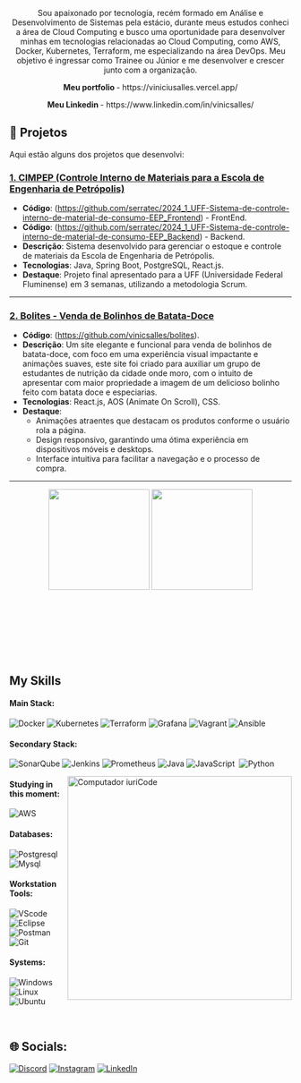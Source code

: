 


<p align="center">Sou apaixonado por tecnologia, recém formado em Análise e Desenvolvimento de Sistemas pela
estácio, durante meus estudos conheci a área de Cloud Computing e busco uma oportunidade para
desenvolver minhas em tecnologias relacionadas ao Cloud Computing, como AWS, Docker,
Kubernetes, Terraform, me especializando na área DevOps. Meu objetivo é ingressar como Trainee
ou Júnior e me desenvolver e crescer junto com a organização.</p>

<p align="center"><strong>Meu portfolio </strong>- https://viniciusalles.vercel.app/</p>
<p align="center"><strong>Meu Linkedin </strong>- https://www.linkedin.com/in/vinicsalles/</p>

## 🚀 Projetos

Aqui estão alguns dos projetos que desenvolvi:

### [1. CIMPEP (Controle Interno de Materiais para a Escola de Engenharia de Petrópolis)](https://github.com/seu-usuario/cimpep)
- **Código**: (https://github.com/serratec/2024_1_UFF-Sistema-de-controle-interno-de-material-de-consumo-EEP_Frontend) - FrontEnd.
- **Código**: (https://github.com/serratec/2024_1_UFF-Sistema-de-controle-interno-de-material-de-consumo-EEP_Backend) - Backend.
- **Descrição**: Sistema desenvolvido para gerenciar o estoque e controle de materiais da Escola de Engenharia de Petrópolis.
- **Tecnologias**: Java, Spring Boot, PostgreSQL, React.js.
- **Destaque**: Projeto final apresentado para a UFF (Universidade Federal Fluminense) em 3 semanas, utilizando a metodologia Scrum.

---

### [2. Bolites - Venda de Bolinhos de Batata-Doce](https://bolites.vercel.app)
- **Código**: (https://github.com/vinicsalles/bolites).
- **Descrição**: Um site elegante e funcional para venda de bolinhos de batata-doce, com foco em uma experiência visual impactante e animações suaves, este site foi criado para auxiliar um grupo de estudantes de nutrição da cidade onde moro, com o intuito de apresentar com maior propriedade a imagem de um delicioso bolinho feito com batata doce e especiarias.
- **Tecnologias**: React.js, AOS (Animate On Scroll), CSS.
- **Destaque**: 
  - Animações atraentes que destacam os produtos conforme o usuário rola a página.
  - Design responsivo, garantindo uma ótima experiência em dispositivos móveis e desktops.
  - Interface intuitiva para facilitar a navegação e o processo de compra.
---

<div  align="center" style="margin-bottom:100px">
<img height="180em" src="https://github-readme-stats-kappa-orpin-64.vercel.app/api?username=vinicsalles&show_icons=true&theme=dark&include_all_commits=true&count_private=true"/>
<img height="180em" src="https://github-readme-stats.vercel.app/api/top-langs/?username=vinicsalles&layout=compact&langs_count=16&theme=dark"/>
 </div>
 
 &nbsp;
 &nbsp;



## My Skills

#### Main Stack:
![Docker](https://img.shields.io/badge/docker-%230db7ed.svg?style=for-the-badge&logo=docker&logoColor=white)
![Kubernetes](https://img.shields.io/badge/kubernetes-%23326ce5.svg?style=for-the-badge&logo=kubernetes&logoColor=white)
![Terraform](https://img.shields.io/badge/terraform-%235835CC.svg?style=for-the-badge&logo=terraform&logoColor=white)
![Grafana](https://img.shields.io/badge/grafana-%23F46800.svg?style=for-the-badge&logo=grafana&logoColor=white)
![Vagrant](https://img.shields.io/badge/vagrant-%231563FF.svg?style=for-the-badge&logo=vagrant&logoColor=white)
![Ansible](https://img.shields.io/badge/ansible-%231A1918.svg?style=for-the-badge&logo=ansible&logoColor=white)

#### Secondary Stack:
![SonarQube](https://img.shields.io/badge/SonarQube-black?style=for-the-badge&logo=sonarqube&logoColor=4E9BCD)
![Jenkins](https://img.shields.io/badge/jenkins-%232C5263.svg?style=for-the-badge&logo=jenkins&logoColor=white)
![Prometheus](https://img.shields.io/badge/Prometheus-E6522C?style=for-the-badge&logo=Prometheus&logoColor=white)
![Java](https://img.shields.io/badge/java-%23ED8B00.svg?style=for-the-badge&logo=openjdk&logoColor=white)
![JavaScript](https://img.shields.io/badge/JavaScript-F7DF1E?style=for-the-badge&logo=javascript&logoColor=black)&nbsp;
![Python](https://img.shields.io/badge/python-3670A0?style=for-the-badge&logo=python&logoColor=ffdd54)



<img src="https://raw.githubusercontent.com/MicaelliMedeiros/micaellimedeiros/master/image/computer-illustration.png" min-width="400px" max-width="400px" width="400px" align="right" alt="Computador iuriCode">

#### Studying in this moment:
![AWS](https://img.shields.io/badge/AWS-%23FF9900.svg?style=for-the-badge&logo=amazon-aws&logoColor=white)


#### Databases:
![Postgresql](https://img.shields.io/badge/PostgreSQL-316192?style=for-the-badge&logo=postgresql&logoColor=white)&nbsp;
![Mysql](https://img.shields.io/badge/MySQL-005C84?style=for-the-badge&logo=mysql&logoColor=white)&nbsp;

#### Workstation Tools:

![VScode](https://img.shields.io/badge/VSCode-0078D4?style=for-the-badge&logo=visual%20studio%20code&logoColor=white)&nbsp;
![Eclipse](https://img.shields.io/badge/Eclipse-2C2255?style=for-the-badge&logo=eclipse&logoColor=white)&nbsp;
![Postman](https://img.shields.io/badge/Postman-FF6C37?style=for-the-badge&logo=Postman&logoColor=white)&nbsp;
![Git](https://img.shields.io/badge/GIT-E44C30?style=for-the-badge&logo=git&logoColor=white)&nbsp;

#### Systems:
![Windows](https://img.shields.io/badge/Windows-000?style=for-the-badge&logo=windows&logoColor=2CA5E0)
![Linux](https://img.shields.io/badge/Linux-FCC624?style=for-the-badge&logo=linux&logoColor=black)&nbsp;
![Ubuntu](https://img.shields.io/badge/Ubuntu-35495E?style=for-the-badge&logo=ubuntu&logoColor=2CA5E0)


&nbsp;
&nbsp;

## 🌐 Socials:
[![Discord](https://img.shields.io/badge/Discord-%237289DA.svg?logo=discord&logoColor=white)](https://discord.gg/vinicim2808) [![Instagram](https://img.shields.io/badge/Instagram-%23E4405F.svg?logo=Instagram&logoColor=white)](https://instagram.com/vinicim_salles) [![LinkedIn](https://img.shields.io/badge/LinkedIn-%230077B5.svg?logo=linkedin&logoColor=white)](https://linkedin.com/in/vinicsalles) 
